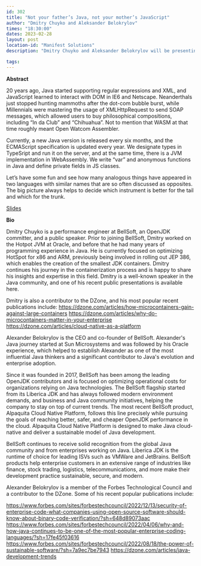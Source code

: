 ```yaml
---
id: 302
title: "Not your father’s Java, not your mother’s JavaScript"
author: "Dmitry Chuyko and Aleksander Belokrylov"
times: "18:30:00"
dates: 2023-02-28
layout: post
location-id: "Manifest Solutions"
description: "Dmitry Chuyko and Aleksander Belokrylov will be presenting Not your father’s Java, not your mother’s JavaScript"

tags: 
---
```


**Abstract**

20 years ago, Java started supporting regular expressions and XML, and JavaScript learned to interact with DOM in IE6 and Netscape. Neanderthals just stopped hunting mammoths after the dot-com bubble burst, while Millennials were mastering the usage of XMLHttpRequest to send SOAP messages, which allowed users to buy philosophical compositions, including “In da Club” and “Chihuahua”. Not to mention that WASM at that time roughly meant Open Watcom Assembler.

Currently, a new Java version is released every six months, and the ECMAScript specification is updated every year. We designate types in TypeSript and run it on the server, and at the same time, there is a JVM implementation in WebAssembly. We write “var” and anonymous functions in Java and define private fields in JS classes.

Let’s have some fun and see how many analogous things have appeared in two languages with similar names that are so often discussed as opposites. The big picture always helps to decide which instrument is better for the tail and which for the trunk.

[Slides](https://cmj-presentations.s3.amazonaws.com/cojug/Java_JS_en_Jugs.pdf)

**Bio**

Dmitry Chuyko is a performance engineer at BellSoft, an OpenJDK committer, and a public speaker. Prior to joining BellSoft, Dmitry worked on the Hotpot JVM at Oracle, and before that he had many years of programming experience in Java. He is currently focused on optimizing HotSpot for x86 and ARM, previously being involved in rolling out JEP 386, which enables the creation of the smallest JDK containers. Dmitry continues his journey in the containerization process and is happy to share his insights and expertise in this field. Dmitry is a well-known speaker in the Java community, and one of his recent public presentations is available here.

Dmitry is also a contributor to the DZone, and his most popular recent publications include:
https://dzone.com/articles/how-microcontainers-gain-against-large-containers
https://dzone.com/articles/why-do-microcontainers-matter-in-your-enterprise
https://dzone.com/articles/cloud-native-as-a-platform

Alexander Belokrylov is the CEO and co-founder of BellSoft. Alexander's Java journey started at Sun Microsystems and was followed by his Oracle experience, which helped to establish Alexander as one of the most influential Java thinkers and a significant contributor to Java's evolution and enterprise adoption.

Since it was founded in 2017, BellSoft has been among the leading OpenJDK contributors and is focused on optimizing operational costs for organizations relying on Java technologies. The BellSoft flagship started from its Liberica JDK and has always followed modern environment demands, and business and Java community initiatives, helping the company to stay on top of current trends. The most recent BellSoft product, Alpaquita Cloud Native Platform, follows this line precisely while pursuing the goals of reaching better, safer, and cheaper OpenJDK performance in the cloud. Alpaquita Cloud Native Platform is designed to make Java cloud-native and deliver a sustainable model of Java development.

BellSoft continues to receive solid recognition from the global Java community and from enterprises working on Java. Liberica JDK is the runtime of choice for leading ISVs such as VMWare and JetBrains. BellSoft products help enterprise customers in an extensive range of industries like finance, stock trading, logistics, telecommunications, and more make their development practice sustainable, secure, and modern.

Alexander Belokrylov is a member of the Forbes Technological Council and a contributor to the DZone. Some of his recent popular publications include:

https://www.forbes.com/sites/forbestechcouncil/2022/12/13/security-of-enterprise-code-what-companies-using-open-source-software-should-know-about-binary-code-verification/?sh=648d89073aac
https://www.forbes.com/sites/forbestechcouncil/2022/04/06/why-and-how-java-continues-to-be-one-of-the-most-popular-enterprise-coding-languages/?sh=17fe45f03616
https://www.forbes.com/sites/forbestechcouncil/2022/08/18/the-power-of-sustainable-software/?sh=7a9ec7be7943
https://dzone.com/articles/java-development-trends

